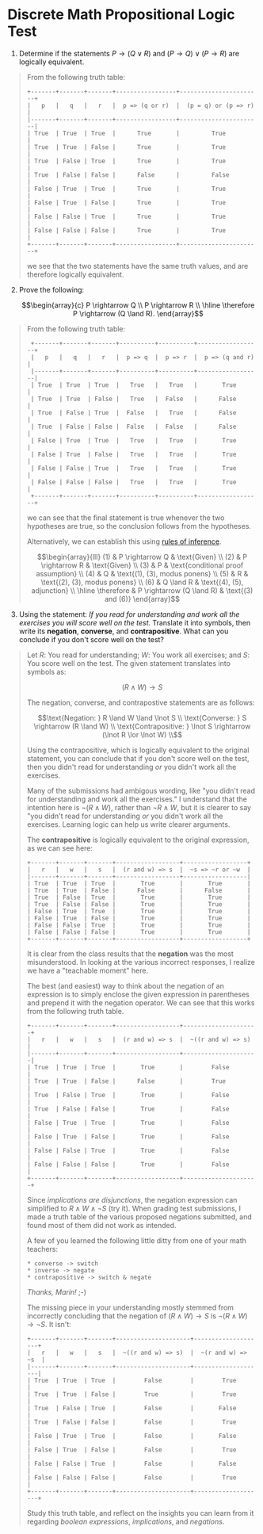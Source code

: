 # Discrete Math Propositional Logic Test

1. Determine if the statements $P \rightarrow (Q \lor R)$ and
   $(P \rightarrow Q) \lor (P \rightarrow R)$ are logically equivalent.

> From the following truth table:
>
> ```
> +-------+-------+-------+-----------------+-----------------------+
> |   p   |   q   |   r   |  p => (q or r)  |  (p = q) or (p => r)  |
> |-------+-------+-------+-----------------+-----------------------|
> | True  | True  | True  |      True       |         True          |
> | True  | True  | False |      True       |         True          |
> | True  | False | True  |      True       |         True          |
> | True  | False | False |      False      |         False         |
> | False | True  | True  |      True       |         True          |
> | False | True  | False |      True       |         True          |
> | False | False | True  |      True       |         True          |
> | False | False | False |      True       |         True          |
> +-------+-------+-------+-----------------+-----------------------+
> ```
>
> we see that the two statements have the same truth values, and are therefore
> logically equivalent.


2. Prove the following:
   ```math
   \begin{array}{c}
   P \rightarrow Q \\
   P \rightarrow R \\
   \hline
   \therefore P \rightarrow (Q \land R).
   \end{array}
   ```

> From the following truth table:
> ```
>  +-------+-------+-------+----------+----------+------------------+
>  |   p   |   q   |   r   |  p => q  |  p => r  |  p => (q and r)  |
>  |-------+-------+-------+----------+----------+------------------|
>  | True  | True  | True  |   True   |   True   |       True       |
>  | True  | True  | False |   True   |  False   |      False       |
>  | True  | False | True  |  False   |   True   |      False       |
>  | True  | False | False |  False   |  False   |      False       |
>  | False | True  | True  |   True   |   True   |       True       |
>  | False | True  | False |   True   |   True   |       True       |
>  | False | False | True  |   True   |   True   |       True       |
>  | False | False | False |   True   |   True   |       True       |
>  +-------+-------+-------+----------+----------+------------------+
> ```
> we can see that the final statement is true whenever the two hypotheses
> are true, so the conclusion follows from the hypotheses.
>
> Alternatively, we can establish this using
> [rules of inference](https://en.wikipedia.org/wiki/List_of_rules_of_inference).
>
> ```math 
> \begin{array}{lll}
> (1) & P \rightarrow Q & \text{Given} \\ 
> (2) & P \rightarrow R & \text{Given} \\ 
> (3) & P & \text{conditional proof assumption} \\
> (4) & Q & \text{(1), (3), modus ponens} \\
> (5) & R & \text{(2), (3), modus ponens} \\
> (6) & Q \land R & \text{(4), (5), adjunction} \\
> \hline
> \therefore & P \rightarrow (Q \land R) & \text{(3) and (6)}
> \end{array}
> ``` 


3. Using the statement: *If you read for understanding and work all the
   exercises you will score well on the test.*  Translate it into symbols,
   then write its **negation**, **converse**, and **contrapositive**.
   What can you conclude if you don't score well on the test?

> Let $R$: You read for understanding; $W$: You work all exercises; and
> $S$: You score well on the test. The given statement translates into symbols
> as:
> ```math
> (R \land W) \rightarrow S
> ```
> The negation, converse, and contrapostive statements are as follows:
> ```math
> \text{Negation: } R \land W \land \lnot S \\
> \text{Converse: } S \rightarrow (R \land W) \\
> \text{Contrapositive: } \lnot S \rightarrow (\lnot R \lor \lnot W) \\
> ```
> Using the contrapositive, which is logically equivalent to the original
> statement, you can conclude that if you don't score well on the test, then
> you didn't read for understanding *or* you didn't work all the exercises.
>
> Many of the submissions had ambigous wording, like "you didn't read for
> understanding and work all the exercises." I understand that the intention
> here is $\lnot (R \land W)$, rather than $\lnot R \land W$, but it is
> clearer to say "you didn't read for understanding *or* you didn't work all
> the exercises. Learning logic can help us write clearer arguments.
>
> The **contrapositive** is logically equivalent to the original expression,
> as we can see here:
>
> ```
> +-------+-------+-------+------------------+------------------+
> |   r   |   w   |   s   |  (r and w) => s  |  ~s => ~r or ~w  |
> |-------+-------+-------+------------------+------------------|
> | True  | True  | True  |       True       |       True       |
> | True  | True  | False |      False       |      False       |
> | True  | False | True  |       True       |       True       |
> | True  | False | False |       True       |       True       |
> | False | True  | True  |       True       |       True       |
> | False | True  | False |       True       |       True       |
> | False | False | True  |       True       |       True       |
> | False | False | False |       True       |       True       |
> +-------+-------+-------+------------------+------------------+
> ```
> It is clear from the class results that the **negation** was the most
> misunderstood. In looking at the various incorrect responses, I realize we
> have a "teachable moment" here.
>
> The best (and easiest) way to think about the negation of an expression is
> to simply enclose the given expression in parentheses and prepend it with
> the negation operator. We can see that this works from the following truth
> table.
>
> ```
> +-------+-------+-------+------------------+---------------------+
> |   r   |   w   |   s   |  (r and w) => s  |  ~((r and w) => s)  |
> |-------+-------+-------+------------------+---------------------|
> | True  | True  | True  |       True       |        False        |
> | True  | True  | False |      False       |        True         |
> | True  | False | True  |       True       |        False        |
> | True  | False | False |       True       |        False        |
> | False | True  | True  |       True       |        False        |
> | False | True  | False |       True       |        False        |
> | False | False | True  |       True       |        False        |
> | False | False | False |       True       |        False        |
> +-------+-------+-------+------------------+---------------------+
> ```
> Since *implications are disjunctions*, the negation expression can
> simplified to $R \land W \land \lnot S$ (try it). When grading test
> submissions, I made a truth table of the various proposed negations
> submitted, and found most of them did not work as intended.
>
> A few of you learned the following little ditty from one of your math
> teachers:
> ```
> * converse -> switch
> * inverse -> negate
> * contrapositive -> switch & negate
> ```
> *Thanks, Marin!* ;-)
>
> The missing piece in your understanding mostly stemmed from incorrectly
> concluding that the negation of $(R \land W) \rightarrow S$ is
> $\lnot (R \land W) \rightarrow \lnot S$. It isn't:
> ```
> +-------+-------+-------+---------------------+--------------------+
> |   r   |   w   |   s   |  ~((r and w) => s)  |  ~(r and w) => ~s  |
> |-------+-------+-------+---------------------+--------------------|
> | True  | True  | True  |        False        |        True        |
> | True  | True  | False |        True         |        True        |
> | True  | False | True  |        False        |       False        |
> | True  | False | False |        False        |        True        |
> | False | True  | True  |        False        |       False        |
> | False | True  | False |        False        |        True        |
> | False | False | True  |        False        |       False        |
> | False | False | False |        False        |        True        |
> +-------+-------+-------+---------------------+--------------------+
> ```
> Study this truth table, and reflect on the insights you can learn from it
> regarding *boolean expressions*, *implications*, and *negations*.

